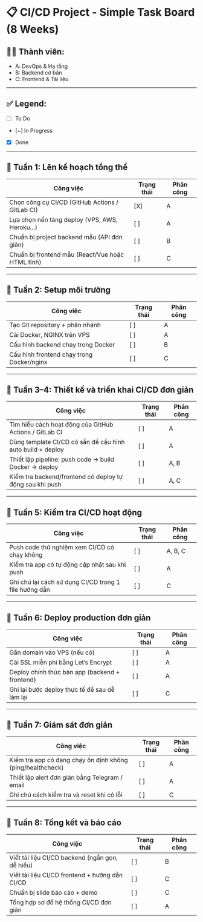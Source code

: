 # 📋 CI/CD Project - Simple Task Board (8 Weeks)

## 🧑‍💻 Thành viên:
- A: DevOps & Hạ tầng
- B: Backend cơ bản
- C: Frontend & Tài liệu

---

## ✅ Legend:
- [ ] To Do
- [~] In Progress
- [x] Done

---

## 📅 Tuần 1: Lên kế hoạch tổng thể

| Công việc                                                | Trạng thái | Phân công |
|----------------------------------------------------------|------------|-----------|
| Chọn công cụ CI/CD (GitHub Actions / GitLab CI)          | [X]        | A         |Github
| Lựa chọn nền tảng deploy (VPS, AWS, Heroku...)           | [ ]        | A         |VPS
| Chuẩn bị project backend mẫu (API đơn giản)              | [ ]        | B         |
| Chuẩn bị frontend mẫu (React/Vue hoặc HTML tĩnh)         | [ ]        | C         |

---

## 📅 Tuần 2: Setup môi trường

| Công việc                                                  | Trạng thái | Phân công |
|------------------------------------------------------------|------------|-----------|
| Tạo Git repository + phân nhánh                           | [ ]        | A         |
| Cài Docker, NGINX trên VPS                                 | [ ]        | A         |
| Cấu hình backend chạy trong Docker                        | [ ]        | B         |
| Cấu hình frontend chạy trong Docker/nginx                 | [ ]        | C         |

---

## 📅 Tuần 3–4: Thiết kế và triển khai CI/CD đơn giản

| Công việc                                                            | Trạng thái | Phân công |
|----------------------------------------------------------------------|------------|-----------|
| Tìm hiểu cách hoạt động của GitHub Actions / GitLab CI              | [ ]        | A         |
| Dùng template CI/CD có sẵn để cấu hình auto build + deploy          | [ ]        | A         |
| Thiết lập pipeline: push code → build Docker → deploy               | [ ]        | A, B      |
| Kiểm tra backend/frontend có deploy tự động sau khi push            | [ ]        | A, C      |

---

## 📅 Tuần 5: Kiểm tra CI/CD hoạt động

| Công việc                                                  | Trạng thái | Phân công |
|------------------------------------------------------------|------------|-----------|
| Push code thử nghiệm xem CI/CD có chạy không              | [ ]        | A, B, C   |
| Kiểm tra app có tự động cập nhật sau khi push             | [ ]        | A         |
| Ghi chú lại cách sử dụng CI/CD trong 1 file hướng dẫn      | [ ]        | C         |

---

## 📅 Tuần 6: Deploy production đơn giản

| Công việc                                                | Trạng thái | Phân công |
|----------------------------------------------------------|------------|-----------|
| Gắn domain vào VPS (nếu có)                             | [ ]        | A         |
| Cài SSL miễn phí bằng Let’s Encrypt                     | [ ]        | A         |
| Deploy chính thức bản app (backend + frontend)           | [ ]        | A         |
| Ghi lại bước deploy thực tế để sau dễ làm lại           | [ ]        | C         |

---

## 📅 Tuần 7: Giám sát đơn giản

| Công việc                                                   | Trạng thái | Phân công |
|-------------------------------------------------------------|------------|-----------|
| Kiểm tra app có đang chạy ổn định không (ping/healthcheck) | [ ]        | A         |
| Thiết lập alert đơn giản bằng Telegram / email             | [ ]        | A         |
| Ghi chú cách kiểm tra và reset khi có lỗi                   | [ ]        | C         |

---

## 📅 Tuần 8: Tổng kết và báo cáo

| Công việc                                                   | Trạng thái | Phân công |
|-------------------------------------------------------------|------------|-----------|
| Viết tài liệu CI/CD backend (ngắn gọn, dễ hiểu)            | [ ]        | B         |
| Viết tài liệu CI/CD frontend + hướng dẫn CI/CD             | [ ]        | C         |
| Chuẩn bị slide báo cáo + demo                              | [ ]        | C         |
| Tổng hợp sơ đồ hệ thống CI/CD đơn giản                     | [ ]        | A         |

